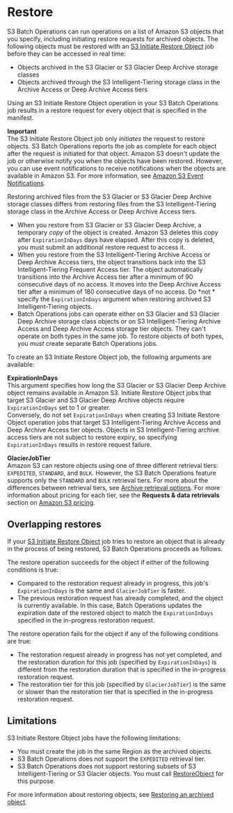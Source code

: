 # Restore<a name="batch-ops-initiate-restore-object"></a>



S3 Batch Operations can run operations on a list of Amazon S3 objects that you specify, including initiating restore requests for archived objects\. The following objects must be restored with an [S3 Initiate Restore Object](https://docs.aws.amazon.com/AmazonS3/latest/API/API_control_S3InitiateRestoreObjectOperation.html) job before they can be accessed in real time:
+ Objects archived in the S3 Glacier or S3 Glacier Deep Archive storage classes
+ Objects archived through the S3 Intelligent\-Tiering storage class in the Archive Access or Deep Archive Access tiers

Using an S3 Initiate Restore Object operation in your S3 Batch Operations job results in a restore request for every object that is specified in the manifest\.

**Important**  
The S3 Initiate Restore Object job only *initiates* the request to restore objects\. S3 Batch Operations reports the job as complete for each object after the request is initiated for that object\. Amazon S3 doesn't update the job or otherwise notify you when the objects have been restored\. However, you can use event notifications to receive notifications when the objects are available in Amazon S3\. For more information, see [Amazon S3 Event Notifications](NotificationHowTo.md)\.

Restoring archived files from the S3 Glacier or S3 Glacier Deep Archive storage classes differs from restoring files from the S3 Intelligent\-Tiering storage class in the Archive Access or Deep Archive Access tiers\.
+ When you restore from S3 Glacier or S3 Glacier Deep Archive, a temporary *copy* of the object is created\. Amazon S3 deletes this copy after `ExpirationInDays` days have elapsed\. After this copy is deleted, you must submit an additional restore request to access it\.
+ When you restore from the S3 Intelligent\-Tiering Archive Access or Deep Archive Access tiers, the object transitions back into the S3 Intelligent\-Tiering Frequent Access tier\. The object automatically transitions into the Archive Access tier after a minimum of 90 consecutive days of no access\. It moves into the Deep Archive Access tier after a minimum of 180 consecutive days of no access\. Do *not * specify the `ExpirationInDays` argument when restoring archived S3 Intelligent\-Tiering objects\. 
+ Batch Operations jobs can operate either on S3 Glacier and S3 Glacier Deep Archive storage class objects or on S3 Intelligent\-Tiering Archive Access and Deep Archive Access storage tier objects\. They can't operate on both types in the same job\. To restore objects of both types, you *must* create separate Batch Operations jobs\. 

To create an S3 Initiate Restore Object job, the following arguments are available:

**ExpirationInDays**  
This argument specifies how long the S3 Glacier or S3 Glacier Deep Archive object remains available in Amazon S3\. Initiate Restore Object jobs that target S3 Glacier and S3 Glacier Deep Archive objects require `ExpirationInDays` set to 1 or greater\.  
Conversely, do not set `ExpirationInDays` when creating S3 Initiate Restore Object operation jobs that target S3 Intelligent\-Tiering Archive Access and Deep Archive Access tier objects\. Objects in S3 Intelligent\-Tiering archive access tiers are not subject to restore expiry, so specifying `ExpirationInDays` results in restore request failure\.

**GlacierJobTier**  
Amazon S3 can restore objects using one of three different retrieval tiers: `EXPEDITED`, `STANDARD`, and `BULK`\. However, the S3 Batch Operations feature supports only the `STANDARD` and `BULK` retrieval tiers\. For more about the differences between retrieval tiers, see [Archive retrieval options](restoring-objects-retrieval-options.md)\. For more information about pricing for each tier, see the **Requests & data retrievals** section on [Amazon S3 pricing](http://aws.amazon.com/s3/pricing/)\.

## Overlapping restores<a name="batch-ops-initiate-restore-object-in-progress"></a>

If your [S3 Initiate Restore Object](https://docs.aws.amazon.com/AmazonS3/latest/API/API_control_S3InitiateRestoreObjectOperation.html) job tries to restore an object that is already in the process of being restored, S3 Batch Operations proceeds as follows\.

The restore operation succeeds for the object if either of the following conditions is true:
+ Compared to the restoration request already in progress, this job's `ExpirationInDays` is the same and `GlacierJobTier` is faster\.
+ The previous restoration request has already completed, and the object is currently available\. In this case, Batch Operations updates the expiration date of the restored object to match the `ExpirationInDays` specified in the in\-progress restoration request\.

The restore operation fails for the object if any of the following conditions are true:
+ The restoration request already in progress has not yet completed, and the restoration duration for this job \(specified by `ExpirationInDays`\) is different from the restoration duration that is specified in the in\-progress restoration request\.
+ The restoration tier for this job \(specified by `GlacierJobTier`\) is the same or slower than the restoration tier that is specified in the in\-progress restoration request\.

## Limitations<a name="batch-ops-initiate-restore-object-limitations"></a>

S3 Initiate Restore Object jobs have the following limitations:
+ You must create the job in the same Region as the archived objects\.
+ S3 Batch Operations does not support the `EXPEDITED` retrieval tier\.
+ S3 Batch Operations does not support restoring subsets of S3 Intelligent\-Tiering or S3 Glacier objects\. You must call [RestoreObject](https://docs.aws.amazon.com/AmazonS3/latest/API/API_RestoreObject.html) for this purpose\.  

For more information about restoring objects, see [Restoring an archived object](restoring-objects.md)\.